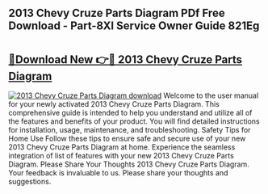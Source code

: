 ## 2013 Chevy Cruze Parts Diagram PDf Free Download - Part-8Xl Service Owner Guide 821Eg

# <h2><a href="http://dfk2xl6.blite.top/?on=2013+Chevy+Cruze+Parts+Diagram">🔗Download New 👉🔴 2013 Chevy Cruze Parts Diagram</a></h2>

[![2013 Chevy Cruze Parts Diagram download](https://i.imgur.com/lujVjoI.png)](http://dfk2xl6.blite.top/?on=2013+Chevy+Cruze+Parts+Diagram)
Welcome to the user manual for your newly activated 2013 Chevy Cruze Parts Diagram. This comprehensive guide is intended to help you understand and utilize all of the features and benefits of your product. You will find detailed instructions for installation, usage, maintenance, and troubleshooting. Safety Tips for Home Use Follow these tips to ensure safe and secure use of your new 2013 Chevy Cruze Parts Diagram at home. Experience the seamless integration of list of features with your new 2013 Chevy Cruze Parts Diagram. Please Share Your Thoughts 2013 Chevy Cruze Parts Diagram. Your feedback is invaluable to us. Please share your thoughts and suggestions.
